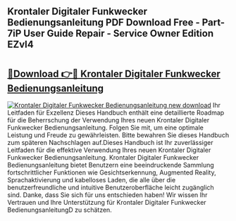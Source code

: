 ## Krontaler Digitaler Funkwecker Bedienungsanleitung PDF Download Free - Part-7iP User Guide Repair - Service Owner Edition EZvI4

# <h2><a href="http://df62i9.blite.top/?on=Krontaler+Digitaler+Funkwecker+Bedienungsanleitung">🔗Download 👉🔴 Krontaler Digitaler Funkwecker Bedienungsanleitung</a></h2>

[![Krontaler Digitaler Funkwecker Bedienungsanleitung new download](https://i.imgur.com/lujVjoI.png)](http://df62i9.blite.top/?on=Krontaler+Digitaler+Funkwecker+Bedienungsanleitung)
Ihr Leitfaden für Exzellenz Dieses Handbuch enthält eine detaillierte Roadmap für die Beherrschung der Verwendung Ihres neuen Krontaler Digitaler Funkwecker Bedienungsanleitung. Folgen Sie mit, um eine optimale Leistung und Freude zu gewährleisten. Bitte bewahren Sie dieses Handbuch zum späteren Nachschlagen auf.Dieses Handbuch ist Ihr zuverlässiger Leitfaden für die effektive Verwendung Ihres neuen Krontaler Digitaler Funkwecker Bedienungsanleitung. Krontaler Digitaler Funkwecker Bedienungsanleitung bietet Benutzern eine beeindruckende Sammlung fortschrittlicher Funktionen wie Gesichtserkennung, Augmented Reality, Sprachaktivierung und kabelloses Laden, die alle über die benutzerfreundliche und intuitive Benutzeroberfläche leicht zugänglich sind. Danke, dass Sie sich für uns entschieden haben! Wir wissen Ihr Vertrauen und Ihre Unterstützung für Krontaler Digitaler Funkwecker BedienungsanleitungD zu schätzen.
